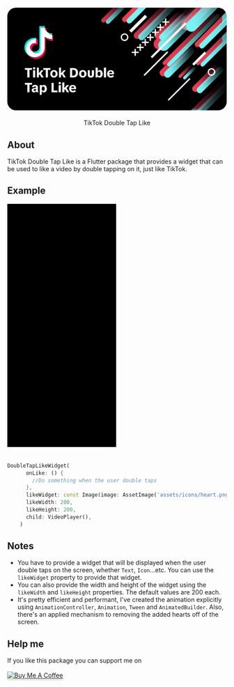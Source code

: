 <p align="center">
  <img src="https://raw.githubusercontent.com/MohamadGreatWarrior/resources/refs/heads/main/cover.jpg" alt="tiktok_double_tap_like" style="border-radius: 20px;" /> <br /><br />
  <span>TikTok Double Tap Like</span>
</p>

## About

TikTok Double Tap Like is a Flutter package that provides a widget that can be used to like a video by double tapping on it, just like TikTok.

## Example

<img src="https://raw.githubusercontent.com/MohamadGreatWarrior/resources/refs/heads/main/2024-10-12%2007.36.16.gif" alt="tiktok_double_tap_like" width="250"/>

<br>
<br>

```dart
DoubleTapLikeWidget(
      onLike: () {
        //Do something when the user double taps
      },
      likeWidget: const Image(image: AssetImage('assets/icons/heart.png')),
      likeWidth: 200,
      likeHeight: 200,
      child: VideoPlayer(),
    )
```

## Notes

* You have to provide a widget that will be displayed when the user double taps on the screen, whether `Text`, `Icon`...etc. You can use the `likeWidget` property to provide that widget.
* You can also provide the width and height of the widget using the `likeWidth` and `likeHeight` properties. The default values are 200 each.
* It's pretty efficient and performant, I've created the animation explicitly using `AnimationController`, `Animation`, `Tween` and `AnimatedBuilder`. Also, there's an applied mechanism to removing the added hearts off of the screen.


## Help me

If you like this package you can support me on <br><br> <a href="https://www.buymeacoffee.com/tayan" target="_blank"><img src="https://www.buymeacoffee.com/assets/img/custom_images/orange_img.png" alt="Buy Me A Coffee" style="height: 41px !important;width: 174px !important;box-shadow: 0px 3px 2px 0px rgba(190, 190, 190, 0.5) !important;-webkit-box-shadow: 0px 3px 2px 0px rgba(190, 190, 190, 0.5) !important;" ></a>

